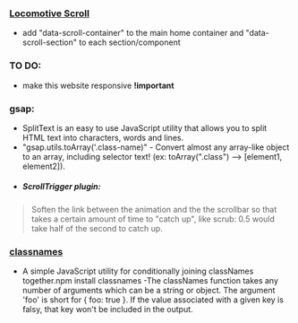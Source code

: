 ### [Locomotive Scroll](https://github.com/locomotivemtl/locomotive-scroll)

- add "data-scroll-container" to the main home container and "data-scroll-section" to each section/component
### TO DO: 
- make this website responsive **!important**
### gsap:
- SplitText is an easy to use JavaScript utility that allows you to split HTML text into characters, words and lines. 
- "gsap.utils.toArray('.class-name)" - Convert almost any array-like object to an array, including selector text! (ex: toArray(".class") --> [element1, element2]). 
- ##### ScrollTrigger plugin:
> Soften the link between the animation and the the scrollbar so that takes a certain amount of time to "catch up", like scrub: 0.5 would take half of the second to catch up.

### [classnames](https://www.npmjs.com/package/classnames)
- A simple JavaScript utility for conditionally joining classNames together.npm install classnames
-The classNames function takes any number of arguments which can be a string or object. The argument 'foo' is short for { foo: true }. If the value associated with a given key is falsy, that key won't be included in the output.
